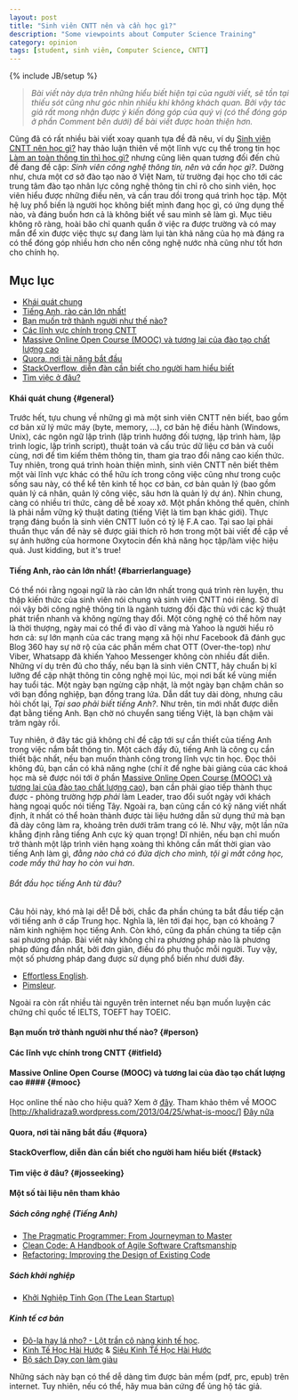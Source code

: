 ```yaml
---
layout: post
title: "Sinh viên CNTT nên và cần học gì?"
description: "Some viewpoints about Computer Science Training"
category: opinion 
tags: [student, sinh viên, Computer Science, CNTT]
---
```

{% include JB/setup %}

> *Bài viết này dựa trên những hiểu biết hiện tại của người viết, sẽ tồn tại thiếu sót cũng như góc nhìn nhiều khi không khách quan. Bởi vậy tác giả rất mong nhận được ý kiến đóng góp của quý vị (có thể đóng góp ở phần Comment bên dưới) để bài viết được hoàn thiện hơn.*

Cũng đã có rất nhiều bài viết xoay quanh tựa đề đã nêu, ví dụ [Sinh viên CNTT nên học gì?](http://vnexpress.net/gl/ban-doc-viet/2008/05/3ba02937/) hay thảo luận thiên về một lĩnh vực cụ thể trong tin học [Làm an toàn thông tin thì học gì?](http://www.procul.org/blog/2012/05/02/lam-an-toan-thong-tin-thi-h%E1%BB%8Dc-gi/) nhưng cũng liên quan tương đối đến chủ đề đang đề cập: *Sinh viên công nghệ thông tin, nên và cần học gì?*. Dường như, chưa một cơ sở đào tạo nào ở Việt Nam, từ trường đại học cho tới các trung tâm đào tạo nhân lực công nghệ thông tin chỉ rõ cho sinh viên, học viên hiểu được những điều nên, và cần trau dồi trong quá trình học tập. Một hệ luỵ phổ biến là người học không biết mình đang học gì, có ứng dụng thế nào, và đáng buồn hơn cả là không biết về sau mình sẽ làm gì. Mục tiêu không rõ ràng, hoài bão chỉ quanh quẩn ở việc ra được trường và có may mắn để xin được việc thực sự đang làm lụi tàn khả năng của họ mà đáng ra có thể đóng góp nhiều hơn cho nền công nghệ nước nhà cũng như tốt hơn cho chính họ.

## Mục lục

-	[Khái quát chung](#general)
-	[Tiếng Anh, rào cản lớn nhất!](#barrierlanguage)
-	[Bạn  muốn trở thành người như thế nào?](#person)
-	[Các lĩnh vực chính trong CNTT](#itfield)
- 	[Massive Online Open Course (MOOC) và tương lai của đào tạo chất lượng cao](#mooc)
-	[Quora, nơi tài năng bắt đầu](#quora)
-	[StackOverflow, diễn đàn cần biết cho người ham hiểu biết](#stack)
-	[Tìm việc ở đâu?](#josseeking)

#### Khái quát chung {#general}
Trước hết, tựu chung về những gì mà một sinh viên CNTT nên biết, bao gồm cơ bản xử lý mức máy (byte, memory, ...), cơ bản hệ điều hành (Windows, Unix), các ngôn ngữ lập trình (lập trình hướng đối tượng, lập trình hàm, lập trình logic, lập trình script), thuật toán và cấu trúc dữ liệu cơ bản và cuối cùng, nơi để tìm kiếm thêm thông tin, tham gia trao đổi nâng cao kiến thức. Tuy nhiên, trong quá trình hoàn thiện mình, sinh viên CNTT nên biết thêm một vài lĩnh vực khác có thể hữu ích trong công việc cũng như trong cuộc sống sau này, có thể kể tên kinh tế học cơ bản, cơ bản quản lý (bao gồm quản lý cá nhân, quản lý công việc, sâu hơn là quản lý dự án). Nhìn chung, càng có nhiều tri thức, càng dễ bề xoay xở. Một phần không thể quên, chính là phải nắm vững kỹ thuật dating (tiếng Việt là tìm bạn khác giới). Thực trạng đáng buồn là sinh viên CNTT luôn có tỷ lệ F.A cao. Tại sao lại phải thuần thục vấn đề này sẽ được giải thích rõ hơn trong một bài viết đề cập về  sự ảnh hưởng của hormone Oxytocin đến khả năng học tập/làm việc hiệu quả. Just kidding, but it's true!

#### Tiếng Anh, rào cản lớn nhất! {#barrierlanguage}
Có thể nói rằng ngoại ngữ là rào cản lớn nhất trong quá trình rèn luyện, thu thập kiến thức của sinh viên nói chung và sinh viên CNTT nói riêng. Sở dĩ nói vậy bởi công nghệ thông tin là ngành tương đối đặc thù với các kỹ thuật phát triển nhanh và không ngừng thay đổi. Một công nghệ có thể hôm nay là thời thượng, ngày mai có thể đi vào dĩ vãng mà Yahoo là người hiểu rõ hơn cả: sự lớn mạnh của các trang mạng xã hội như Facebook đã đánh gục Blog 360 hay sự nở rộ của các phần mềm chat OTT (Over-the-top) như Viber, Whatsapp đã khiến Yahoo Messenger không còn nhiều đất diễn. Những ví dụ trên đủ cho thấy, nếu bạn là sinh viên CNTT, hãy chuẩn bị kĩ lưỡng để cập nhật thông tin công nghệ mọi lúc, mọi nơi bất kể vùng miền hay tuổi tác. Một ngày bạn ngừng cập nhật, là một ngày bạn chậm chân so với bạn đồng nghiệp, bạn đồng trang lứa. Dẫn dắt tuy dài dòng, nhưng câu hỏi chốt lại, *Tại sao phải biết tiếng Anh?*. Như trên, tin mới nhất được diễn đạt bằng tiếng Anh. Bạn chờ nó chuyển sang tiếng Việt, là bạn chậm vài trăm ngày rồi. 

Tuy nhiên, ở đây tác giả không chỉ đề cập tới sự cần thiết của tiếng Anh trong việc nắm bắt thông tin. Một cách đầy đủ, tiếng Anh là công cụ cần thiết bậc nhất, nếu bạn muốn thành công trong lĩnh vực tin học. Đọc thôi không đủ, bạn cần có khả năng nghe (chí ít để nghe bài giảng của các khoá học mà sẽ được nói tới ở phần [Massive Online Open Course (MOOC) và tương lai của đào tạo chất lượng cao](#mooc)), bạn cần phải giao tiếp thành thục được - phòng trường hợp *phải* làm Leader, trao đổi suốt ngày với khách hàng ngoại quốc nói tiếng Tây. Ngoài ra, bạn cũng cần có kỹ năng viết nhất định, ít nhất có thể hoàn thành được tài liệu hướng dẫn sử dụng thứ mà bạn đã dày công làm ra, khoảng trên dưới trăm trang có lẻ. Như vậy, một lần nữa khẳng định rằng tiếng Anh cực kỳ quan trọng! Dĩ nhiên, nếu bạn chỉ muốn trở thành một lập trình viên hạng xoàng thì không cần mất thời gian vào tiếng Anh làm gì, *đằng nào chả có đứa dịch cho mình, tội gì mất công học, code mấy thứ hay ho còn vui hơn*. 

###### Bắt đầu học tiếng Anh từ đâu?
Câu hỏi này, khó mà lại dễ! Dễ bởi, chắc đa phần chúng ta bắt đầu tiếp cận với tiếng anh ở cấp Trung học. Nghĩa là, lên tới đại học, bạn có khoảng 7 năm kinh nghiệm học tiếng Anh. Còn khó, cũng đa phần chúng ta tiếp cận sai phương pháp. Bài viết này không chỉ ra phương pháp nào là phương pháp đúng đắn nhất, bởi đơn giản, điều đó phụ thuộc mỗi người. Tuy vậy, một số phương pháp đang được sử dụng phổ biến như dưới đây.
- [Effortless English](http://effortlessenglishclub.com/).
- [Pimsleur](http://www.pimsleur.com/Learn-English-for-Vietnamese-Speakers).

Ngoài ra còn rất nhiều tài nguyên trên internet nếu bạn muốn luyện các chứng chỉ quốc tế IELTS, TOEFT hay TOEIC. 

#### Bạn  muốn trở thành người như thế nào? {#person}


#### Các lĩnh vực chính trong CNTT {#itfield}


#### Massive Online Open Course (MOOC) và tương lai của đào tạo chất lượng cao #### {#mooc}

Học online thế nào cho hiệu quả? Xem ở [đây](http://moocnewsandreviews.com/dont-be-a-mooc-dropout/). 
Tham khảo thêm về MOOC [http://khalidraza9.wordpress.com/2013/04/25/what-is-mooc/]
[Đây nữa](http://moocnewsandreviews.com/)



#### Quora, nơi tài năng bắt đầu {#quora}



#### StackOverflow, diễn đàn cần biết cho người ham hiểu biết {#stack}




#### Tìm việc ở đâu? {#josseeking}





#### Một số tài liệu nên tham khảo
##### Sách công nghệ (Tiếng Anh)
- [The Pragmatic Programmer: From Journeyman to Master](http://www.amazon.com/Pragmatic-Programmer-Journeyman-Master/dp/020161622X)
- [Clean Code: A Handbook of Agile Software Craftsmanship](http://www.amazon.com/Clean-Code-Handbook-Software-Craftsmanship/dp/0132350882/ref=sr_1_1?s=books&ie=UTF8&qid=1368512907&sr=1-1&keywords=clean+code)
- [Refactoring: Improving the Design of Existing Code](http://www.amazon.com/Refactoring-Improving-Design-Existing-Code/dp/0201485672/ref=sr_1_6?s=books&ie=UTF8&qid=1368512907&sr=1-6&keywords=clean+code)

##### Sách khởi nghiệp
- [Khởi Nghiệp Tinh Gọn (The Lean Startup)](http://tiki.vn/khoi-nghiep-tinh-gon-p52702.html?ref=c316.c372.c835.c846.c1186.c1314.&gclid=CJCn3Y79lLcCFYyF6wodDxMApA)


##### Kinh tế cơ bản
- [Đô-la hay lá nho? - Lột trần cô nàng kinh tế học](http://cafebiz.vn/sach/dola-hay-la-nho-lot-tran-co-nang-kinh-te-hoc-2011929164333182ca56.chn).
- [Kinh Tế Học Hài Hước](http://tiki.vn/kinh-te-hoc-hai-huoc-tai-ban-p46333.html?ref=c316.c593.c846.c1186.c1314.c1317.&gclid=CMmWvOb6lLcCFc2F6wod6xcAZw) & [Siêu Kinh Tế Học Hài Hước](http://tiki.vn/sieu-kinh-te-hoc-hai-huoc-sach-bo-tui-tai-ban-2012.html?ref=c316.c385.c593.c846.c847.)
- [Bộ sách Dạy con làm giàu](http://tiki.vn/catalogsearch/result/?q=d%E1%BA%A1y+con+l%C3%A0m+gi%C3%A0u&gclid=CKWgv537lLcCFYyF6wodDxMApA)

Những sách này bạn có thể dễ dàng tìm được bản mềm (pdf, prc, epub) trên internet. Tuy nhiên, nếu có thể, hãy mua bản cứng để ủng hộ tác giả.